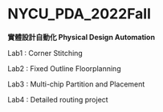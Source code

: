 # NYCU_PDA_2022Fall
**實體設計自動化 Physical Design Automation**  

Lab1 : Corner Stitching

Lab2 : Fixed Outline Floorplanning

Lab3 : Multi-chip Partition and Placement

Lab4 : Detailed routing project
